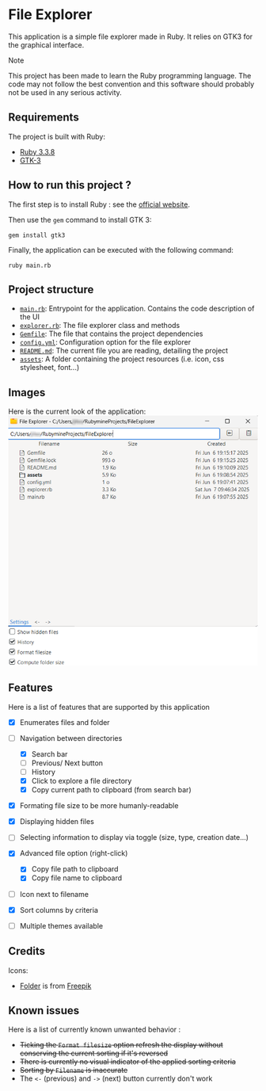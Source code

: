 # File Explorer

This application is a simple file explorer made in Ruby. It relies on GTK3 for the graphical interface.

> [!NOTE]
> This project has been made to learn the Ruby programming language. The code may not follow the best convention and 
> this software should probably not be used in any serious activity.


## Requirements

The project is built with Ruby:
- [Ruby 3.3.8](https://www.ruby-lang.org/en/downloads/)
- [GTK-3](https://docs.gtk.org/gtk3/)


## How to run this project ?

The first step is to install Ruby : see the [official website](https://www.ruby-lang.org/en/downloads/).

Then use the `gem` command to install GTK 3:
```shell
gem install gtk3
```

Finally, the application can be executed with the following command:
```shell
ruby main.rb
```


## Project structure

- [`main.rb`](main.rb): Entrypoint for the application. Contains the code description of the UI
- [`explorer.rb`](explorer.rb): The file explorer class and methods
- [`Gemfile`](Gemfile): The file that contains the project dependencies
- [`config.yml`](config.yml): Configuration option for the file explorer
- [`README.md`](README.md): The current file you are reading, detailing the project
- [`assets`](assets): A folder containing the project resources (i.e. icon, css stylesheet, font...) 


## Images

Here is the current look of the application:
![Software preview](assets/screens/preview-1.png)

## Features

Here is a list of features that are supported by this application
- [x] Enumerates files and folder
- [ ] Navigation between directories
  - [x] Search bar
  - [ ] Previous/ Next button
  - [ ] History
  - [x] Click to explore a file directory
  - [x] Copy current path to clipboard (from search bar)
- [x] Formating file size to be more humanly-readable
- [x] Displaying hidden files
- [ ] Selecting information to display via toggle (size, type, creation date...)
- [x] Advanced file option (right-click)
  - [x] Copy file path to clipboard
  - [x] Copy file name to clipboard
- [ ] Icon next to filename
- [x] Sort columns by criteria
- [ ] Multiple themes available


## Credits

Icons:
- [Folder](assets/icons/folder-icon-128.png) is from [Freepik](https://www.flaticon.com/authors/freepik)


## Known issues

Here is a list of currently known unwanted behavior :
- ~~Ticking the `Format filesize` option refresh the display without conserving the current sorting if it's reversed~~
- ~~There is currently no visual indicator of the applied sorting criteria~~
- ~~Sorting by `Filename` is inaccurate~~
- The `<-` (previous) and `->` (next) button currently don't work